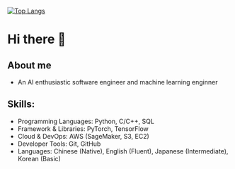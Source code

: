 [![Top Langs](https://github-readme-stats.vercel.app/api/top-langs/?username=Aragath)](https://github.com/anuraghazra/github-readme-stats)

# Hi there 👋
## About me
- An AI enthusiastic software engineer and machine learning enginner

## Skills:
* Programming Languages: Python, C/C++, SQL
* Framework & Libraries: PyTorch, TensorFlow
* Cloud & DevOps: AWS (SageMaker, S3, EC2)
* Developer Tools: Git, GitHub
* Languages: Chinese (Native), English (Fluent), Japanese (Intermediate), Korean (Basic)

<!--
**Aragath/Aragath** is a ✨ _special_ ✨ repository because its `README.md` (this file) appears on your GitHub profile.

Here are some ideas to get you started:

- 🔭 I’m currently working on ...
- 🌱 I’m currently learning ...
- 👯 I’m looking to collaborate on ...
- 🤔 I’m looking for help with ...
- 💬 Ask me about ...
- 📫 How to reach me: ...
- 😄 Pronouns: ...
- ⚡ Fun fact: ...
-->
